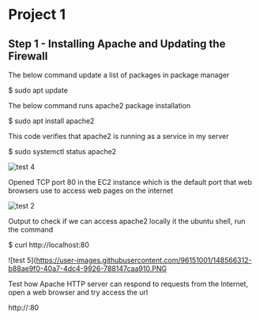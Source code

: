 
# Project 1 

## Step 1 - Installing Apache and Updating the Firewall

The below command update a list of packages in package manager

$ sudo apt update

The below command runs apache2 package installation 

$ sudo apt install apache2

This code verifies that apache2 is running as a service in my server 

$ sudo systemctl status apache2

![test 4](https://user-images.githubusercontent.com/96151001/148561654-24566200-3aa5-4103-a08e-e04db33671b9.PNG)

Opened TCP port 80 in the EC2 instance which is the default port that web browsers use to access web pages on the internet

![test 2](https://user-images.githubusercontent.com/96151001/148563143-11ac8464-3f22-4af6-b42f-abb6ccd280aa.PNG)

Output to check if we can access apache2 locally it the ubuntu shell, run the command

$ curl http://localhost:80

![test 5](https://user-images.githubusercontent.com/96151001/148566312-b88ae9f0-40a7-4dc4-9926-788147caa910.PNG

Test how Apache HTTP server can respond to requests from the Internet, open a web browser and try access the url

http://<Public-IP-Address>:80
  





